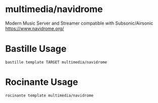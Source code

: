 # multimedia/navidrome
Modern Music Server and Streamer compatible with Subsonic/Airsonic
https://www.navidrome.org/

# Bastille Usage
```shell
bastille template TARGET multimedia/navidrome
```

# Rocinante Usage
```shell
rocinante template multimedia/navidrome
```
